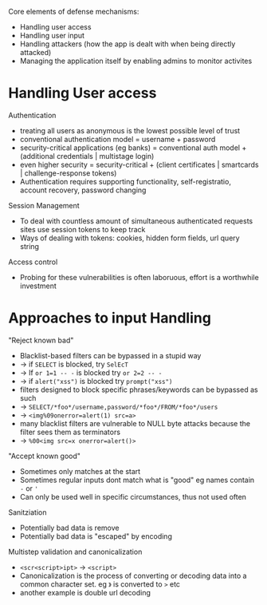 Core elements of defense mechanisms:
- Handling user access 
- Handling user input
- Handling attackers (how the app is dealt with when being directly attacked)
- Managing the application itself by enabling admins to monitor activites

# Handling User access

Authentication
- treating all users as anonymous is the lowest possible level of trust
- conventional authentication model = username + password
- security-critical applications (eg banks) = conventional auth model + (additional credentials | multistage login)
- even higher security = security-critical + (client certificates | smartcards | challenge-response tokens)
- Authentication requires supporting functionality, self-registratio, account recovery, password changing

Session Management
- To deal with countless amount of simultaneous authenticated requests sites use session tokens to keep track
- Ways of dealing with tokens: cookies, hidden form fields, url query string

Access control
- Probing for these vulnerabilities is often laboruous, effort is a worthwhile investment


# Approaches to input Handling

"Reject known bad"
- Blacklist-based filters can be bypassed in a stupid way
- -> if `SELECT` is blocked, try `SelEcT`
- -> If `or 1=1 -- -` is blocked try `or 2=2 -- -`
- -> if `alert("xss")` is blocked try `prompt("xss")`
- filters designed to block specific phrases/keywords can be bypassed as such
- -> `SELECT/*foo*/username,password/*foo*/FROM/*foo*/users`
- -> `<img%09onerror=alert(1) src=a>`
- many blacklist filters are vulnerable to NULL byte attacks because the filter sees them as terminators
- -> `%00<img src=x onerror=alert()>`

"Accept known good"
- Sometimes only matches at the start
- Sometimes regular inputs dont match what is "good" eg names contain `-` or `'`
- Can only be used well in specific circumstances, thus not used often

Sanitziation
- Potentially bad data is remove
- Potentially bad data is "escaped" by encoding

Multistep validation and canonicalization
- `<scr<script>ipt>` -> `<script>`
- Canonicalization is the process of converting or decoding data into a common character set. eg `》` is converted to `>` etc
- another example is double url decoding

